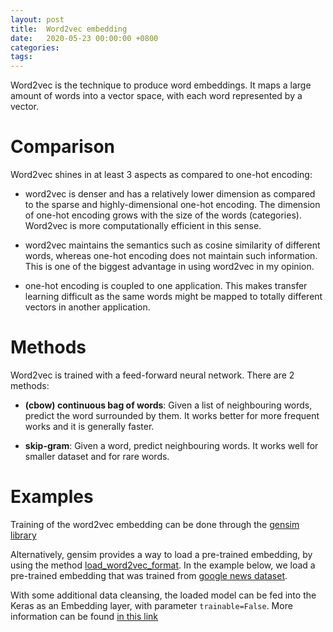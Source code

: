 ```yaml
---
layout: post
title:  Word2vec embedding
date:   2020-05-23 00:00:00 +0800
categories:
tags:
---
```


Word2vec is the technique to produce word embeddings. It maps a large amount of
words into a vector space, with each word represented by a vector.

# Comparison

Word2vec shines in at least 3 aspects as compared to one-hot encoding:

- word2vec is denser and has a relatively lower dimension as compared to the 
sparse and highly-dimensional one-hot encoding. The dimension of one-hot encoding 
grows with the size of the words (categories). Word2vec is more computationally 
efficient in this sense.

- word2vec maintains the semantics such as cosine similarity of different words,
whereas one-hot encoding does not maintain such information. This is one of the 
biggest advantage in using word2vec in my opinion.

- one-hot encoding is coupled to one application. This makes transfer learning 
difficult as the same words might be mapped to totally different vectors in 
another application.

# Methods

Word2vec is trained with a feed-forward neural network. There are 2 methods:

- **(cbow) continuous bag of words**: Given a list of neighbouring words, 
predict the word surrounded by them. It works better for more frequent works and 
it is generally faster.

- **skip-gram**: Given a word, predict neighbouring words. It works well for 
smaller dataset and for rare words.

# Examples

Training of the word2vec embedding can be done through the 
[gensim library](https://radimrehurek.com/gensim/)

<script src="https://gist.github.com/liusy182/6da472630a7beed11830b887267cc50d.js"></script>

Alternatively, gensim provides a way to load a pre-trained embedding, by using 
the method [load_word2vec_format](https://radimrehurek.com/gensim/models/keyedvectors.html#gensim.models.keyedvectors.Word2VecKeyedVectors.load_word2vec_format). 
In the example below, we load a pre-trained embedding that was trained from 
[google news dataset](https://code.google.com/archive/p/word2vec/).

<script src="https://gist.github.com/liusy182/b8cbe970f35ed7b627102381b488813b.js"></script>

With some additional data cleansing, the loaded model can be fed into the Keras 
as an Embedding layer, with parameter `trainable=False`. More information can be 
found [in this link](https://keras.io/examples/pretrained_word_embeddings/)